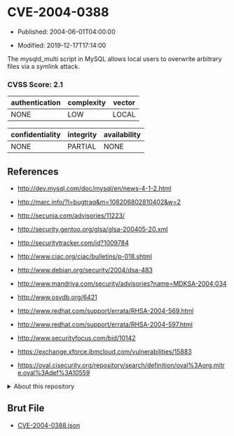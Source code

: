 # CVE-2004-0388

- Published: 2004-06-01T04:00:00

- Modified: 2019-12-17T17:14:00

The mysqld_multi script in MySQL allows local users to overwrite arbitrary files via a symlink attack.

### CVSS Score: **2.1**

| authentication | complexity | vector |
| --- | --- | --- |
| NONE | LOW | LOCAL |

| confidentiality | integrity | availability |
| --- | --- | --- |
| NONE | PARTIAL | NONE |

## References

* http://dev.mysql.com/doc/mysql/en/news-4-1-2.html

* http://marc.info/?l=bugtraq&m=108206802810402&w=2

* http://secunia.com/advisories/11223/

* http://security.gentoo.org/glsa/glsa-200405-20.xml

* http://securitytracker.com/id?1009784

* http://www.ciac.org/ciac/bulletins/p-018.shtml

* http://www.debian.org/security/2004/dsa-483

* http://www.mandriva.com/security/advisories?name=MDKSA-2004:034

* http://www.osvdb.org/6421

* http://www.redhat.com/support/errata/RHSA-2004-569.html

* http://www.redhat.com/support/errata/RHSA-2004-597.html

* http://www.securityfocus.com/bid/10142

* https://exchange.xforce.ibmcloud.com/vulnerabilities/15883

* https://oval.cisecurity.org/repository/search/definition/oval%3Aorg.mitre.oval%3Adef%3A10559

<details>
<summary>About this repository</summary> 

  This repository is part of the project [Live Hack CVE](https://github.com/Live-Hack-CVE). Main website can be found [www.live-hack.org](https://www.live-hack.org) 
  
  Made by [Sn0wAlice](https://github.com/Sn0wAlice) for the people that care about security and need to have a feed of the latest CVEs. Hope you enjoy it, don't forget to star the repo and follow me on [Twitter](https://twitter.com/Sn0wAlice) and [Github](https://github.com/Sn0wAlice). And that is my [personnal website](https://www.alice-snow.me/)

  - [Home Page](https://github.com/Live-Hack-CVE)
  - [Framework](https://github.com/Live-Hack-CVE/cve-framework)
  - [CVE database](https://github.com/Live-Hack-CVE/full_database)
  - [Changelog](https://github.com/Live-Hack-CVE/Changelog)
</details>

## Brut File

* [CVE-2004-0388.json](https://raw.githubusercontent.com/Live-Hack-CVE/full_database/main/cves/2004/CVE-2004-0388.json)

